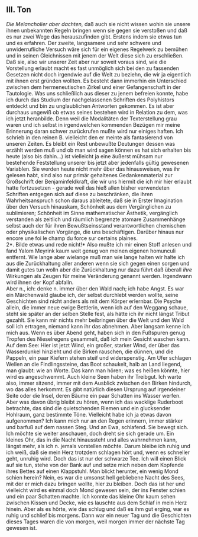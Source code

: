## III. Ton
 *Die Melancholier aber dachten,* daß auch sie nicht wissen wohin sie unsere ihnen unbekannten Regeln bringen wenn sie gegen sie verstoßen und daß es nur zwei Wege das herauszufinden gibt. Erstens indem sie etwas tun und es erfahren. Der zweite, langsamere und sehr schwere und unwiderrufliche Versuch wäre sich für ein eigenes Regelwerk zu bemühen und in seinen Gleichnissen mit jenem der Welt diese sich zu erschließen. Daß sie, also wir unserer Zeit aber nur soweit voraus sind, wie die Vorstellung erlaubt macht es fast unmöglich sich bei den zu fassenden Gesetzen nicht doch irgendwie auf die Welt zu beziehn, die wir ja eigentlich mit ihnen erst gründen wollten. Es besteht dann immerhin ein Unterschied zwischen dem hermeneutischen Zirkel und einer Gefangenschaft in der Tautologie. Was uns schließlich aus dieser zu jenem befreien konnte, habe ich durch das Studium der nachgelassenen Schriften des Polyhistors entdeckt und bin zu unglaublichen Antworten gekommen. Es ist aber durchaus ungewiß ob etwas seines bestehen wird in Relation zu dem, was ich jetzt heranbilde. Denn weil die Modalitäten der Texterstellung grau waren und ich selbst in irgendwelchen kommenden Bezügen mir meine Erinnerung daran schwer zurückrufen mußte wird nur einiges haften. Ich schrieb in den reinen B. vielleicht den er meinte als fantasierend von unseren Zeiten. Es bleibt ein Rest unbewußte Deutungen dessen was erzählt werden muß und ob man wird sagen können es hat sich erhalten bis heute (also bis dahin...) ist vielleicht ja eine äußerst mühsam nur bestehende Feststellung unserer bis jetzt aber jedenfalls gültig gewesenen Variablen. Sie werden heute nicht mehr über das hinausweisen, was ihr gelesen habt, sind also nur primär gehaltenes Gedankenmaterial zur Großschrift der Benjaminfeldkraft, die wir uns hiermit die ich mir hier erlaubt hatte fortzusetzen - gerade weil das hieß allen bisher verwendeten Schriften entgegen sich auf diese zu beschränken, die ihren Wahrheitsanspruch schon daraus ableitete, daß sie in Erster Imagination über den Versuch hinauskam, Schönheit aus dem Vergänglichen zu sublimieren; Schönheit im Sinne mathematischer Ästhetik, vergänglich verstanden als zeitlich und räumlich begrenzte atomare Zusammenhänge selbst auch der für ihren Bewußtseinsstand verantwortlichen chemischen oder physikalischen Vorgänge, die uns beschäftigen. Darüber hinaus nur encore une foi le champ du force sur certains plaines.   
 2*. Bilde etwas und rede nicht!* Also mußte ich mir einen Stoff anlesen und fand Yalom Meyrink kaum weit genug von meinen eigenen homunculi entfernt. Wie lange aber wielange muß man wie lange halten wir halte ich aus die Zurückhaltung aller anderen wenn sie sich gegen einen sorgen und damit gutes tun wolln aber die Zurückhaltung nur dazu führt daß überall *ihre* Wirkungen als Zeugen für meine Veränderung genannt werden. Irgendwann wird ihnen der Kopf abfalln.   
Aber n., ich: denke n. immer über den Wald nach; ich habe Angst. Es war ein Märchenwald glaube ich, der selbst durchlebt werden wollte, seine Geschichten sind nicht anders als mit dem Körper erlernbar. Die Psyche allein, die immer neue ewige Bettlerin, wenn ich auf den Weggang schaue, steht sie später an der selben Stelle fest, als hätte ich ihr nicht längst Tribut gezahlt. Sie kann mir nichts mehr beibringen über die Welt und den Wald soll ich ertragen, niemand kann ihr das abnehmen. Aber langsam kenne ich mich aus. Wenn es über Abend geht, haben sich in den Fußspuren genug Tropfen des Nieselregens gesammelt, daß ich mein Gesicht waschen kann. Auf dem See: Hier ist jetzt Wind, ein großer, starker Wind, der über das Wasserdunkel hinzieht und die Birken rauschen, die dünnen, und die Pappeln, ein paar Kiefern stehen steif und widerspenstig. Am Ufer schlagen Wellen an die Findlingssteine, das Boot schaukelt, halb an Land liegend, man glaubt: wie an Worte. Das kann man hören; was es heißen könnte, hier wird es angeschwemmt. Auch kleine Seen haben ihr Treibgut. Ich warte also, immer sitzend, immer mit dem Ausblick zwischen den Birken hindurch, wo das alles herkommt. Es gibt natürlich diesen Ursprung auf irgendeiner Seite oder die Insel, deren Bäume ein paar Schatten ins Wasser werfen. Aber was davon übrig bleibt zu hören, wenn ich das wacklige Ruderboot betrachte, das sind die quietschenden Riemen und ein glucksender Hohlraum, ganz bestimmte Töne. Vielleicht habe ich ja etwas davon aufgenommen? Ich kann mich nur an den Regen erinnern, immer stärker und barfuß auf dem nassen Steg. Und an Ewa, schlafend. Sie bewegt sich. Ich möchte sie weiter anschauen, doch dreht sie sich gerade um. Ein kleines Ohr, das in die Nacht hinaussteht und alles wahrnehmen kann, längst mehr, als ich n. jemals vorstellen möchte. Darum bleibe ich ruhig und ich weiß, daß sie mein Herz trotzdem schlagen hört und, wenn es schneller geht, unruhig wird. Doch das ist nur der schwarze Tee. Ich will einen Blick auf sie tun, stehe von der Bank auf und setze mich neben dem Kopfende ihres Bettes auf einen Klappstuhl. Man blickt herunter, ein wenig Mond schien herein? Nein, es war die umsonst hell gebliebene Nacht des Sees, mit der er mich dazu bringen wollte, hier zu bleiben. Doch das ist her und vielleicht wird es einmal doch Mond gewesen sein, der ins Fenster schien und ein paar Schatten machte. Ich konnte das kleine Ohr kaum sehen zwischen Kissen und Decke, wie es lauschte aus dem Schlaf in mein Herz hinein. Aber als es hörte, wie das schlug und daß es ihm gut erging, war es ruhig und schlief bis morgens. Dann war ein neuer Tag und die Geschichten dieses Tages waren die von morgen, weil morgen immer der nächste Tag gewesen ist.   
